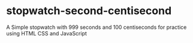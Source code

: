 # stopwatch-second-centisecond
A Simple stopwatch with 999 seconds and 100 centiseconds for practice using HTML CSS and JavaScript
